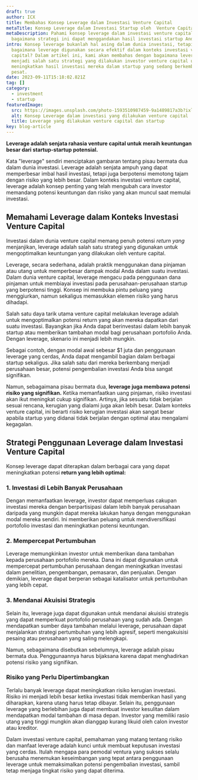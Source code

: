 ```yaml
---
draft: true
author: ICX
title: Membahas Konsep Leverage dalam Investasi Venture Capital
metaTitle: Konsep Leverage dalam Investasi Startup oleh  Venture Capital
metaDescription: Pahami konsep leverage dalam investasi venture capital dan
  bagaimana strategi ini dapat menggandakan hasil investasi startup Anda.
intro: Konsep leverage bukanlah hal asing dalam dunia investasi, tetapi
  bagaimana leverage digunakan secara efektif dalam konteks investasi venture
  capital? Dalam artikel ini, kami akan membahas dengan bagaimana leverage dapat
  menjadi salah satu strategi yang dilakukan investor venture capital untuk
  meningkatkan hasil investasi mereka dalam startup yang sedang berkembang
  pesat.
date: 2023-09-11T15:18:02.821Z
tag: []
category:
  - investment
  - startup
featuredImage:
  src: https://images.unsplash.com/photo-1593510987459-9a1489817a3b?ixlib=rb-4.0.3&ixid=M3wxMjA3fDB8MHxzZWFyY2h8MTJ8fGNhcGl0YWx8ZW58MHx8MHx8fDA%3D&auto=format&fit=crop&w=400&q=60
  alt: Konsep Leverage dalam investasi yang dilakukan venture capital
  title: Leverage yang dilakukan venture capital dan startup
key: blog-article
---
```

**Leverage adalah senjata rahasia venture capital untuk meraih keuntungan besar dari startup-startup potensial.** 

Kata "leverage" sendiri menciptakan gambaran tentang pisau bermata dua dalam dunia investasi. Leverage adalah senjata ampuh yang dapat memperbesar imbal hasil investasi, tetapi juga berpotensi memotong tajam dengan risiko yang lebih besar. Dalam konteks investasi venture capital, leverage adalah konsep penting yang telah mengubah cara investor memandang potensi keuntungan dan risiko yang akan muncul saat memulai investasi. 

## Memahami Leverage dalam Konteks Investasi Venture Capital

Investasi dalam dunia venture capital memang penuh potensi *return yang* menjanjikan, leverage adalah salah satu strategi yang digunakan untuk mengoptimalkan keuntungan yang dilakukan oleh venture capital. 

Leverage, secara sederhana, adalah praktik menggunakan dana pinjaman atau utang untuk memperbesar dampak modal Anda dalam suatu investasi. Dalam dunia venture capital, leverage mengacu pada penggunaan dana pinjaman untuk membiayai investasi pada perusahaan-perusahaan startup yang berpotensi tinggi. Konsep ini membuka pintu peluang yang menggiurkan, namun sekaligus memasukkan elemen risiko yang harus dihadapi. 

S﻿alah satu daya tarik utama venture capital melakukan leverage adalah untuk mengoptimalkan potensi return yang akan mereka dapatkan dari suatu investasi. Bayangkan jika Anda dapat berinvestasi dalam lebih banyak startup atau memberikan tambahan modal bagi perusahaan portofolio Anda. Dengan leverage, skenario ini menjadi lebih mungkin.

Sebagai contoh, dengan modal awal sebesar $1 juta dan penggunaan leverage yang cerdas, Anda dapat mengambil bagian dalam berbagai startup sekaligus. Jika salah satu dari mereka berkembang menjadi perusahaan besar, potensi pengembalian investasi Anda bisa sangat signifikan.

Namun, sebagaimana pisau bermata dua, **leverage juga membawa potensi risiko yang signifikan.** Ketika memanfaatkan uang pinjaman, risiko investasi akan ikut meningkat cukup signifikan. Artinya, jika sesuatu tidak berjalan sesuai rencana, kerugian yang dialami juga akan lebih besar. Dalam konteks venture capital, ini berarti risiko kerugian investasi akan sangat besar apabila startup yang didanai tidak berjalan dengan optimal atau mengalami kegagalan. 

## Strategi Penggunaan Leverage dalam Investasi Venture Capital

Konsep leverage dapat diterapkan dalam berbagai cara yang dapat meningkatkan potensi **return yang lebih optimal:**

### 1. Investasi di Lebih Banyak Perusahaan

Dengan memanfaatkan leverage, investor dapat memperluas cakupan investasi mereka dengan berpartisipasi dalam lebih banyak perusahaan daripada yang mungkin dapat mereka lakukan hanya dengan menggunakan modal mereka sendiri. Ini memberikan peluang untuk mendiversifikasi portofolio investasi dan meningkatkan potensi keuntungan.

### 2. Mempercepat Pertumbuhan

Leverage memungkinkan investor untuk memberikan dana tambahan kepada perusahaan portofolio mereka. Dana ini dapat digunakan untuk mempercepat pertumbuhan perusahaan dengan meningkatkan investasi dalam penelitian, pengembangan, pemasaran, dan penjualan. Dengan demikian, leverage dapat berperan sebagai katalisator untuk pertumbuhan yang lebih cepat.

### 3. Mendanai Akuisisi Strategis

Selain itu, leverage juga dapat digunakan untuk mendanai akuisisi strategis yang dapat memperkuat portofolio perusahaan yang sudah ada. Dengan mendapatkan sumber daya tambahan melalui leverage, perusahaan dapat menjalankan strategi pertumbuhan yang lebih agresif, seperti mengakuisisi pesaing atau perusahaan yang saling melengkapi.

Namun, sebagaimana disebutkan sebelumnya, leverage adalah pisau bermata dua. Penggunaannya harus bijaksana karena dapat menghadirkan potensi risiko yang signifikan.

### Risiko yang Perlu Dipertimbangkan

Terlalu banyak leverage dapat meningkatkan risiko kerugian investasi. Risiko ini menjadi lebih besar ketika investasi tidak memberikan hasil yang diharapkan, karena utang harus tetap dibayar. Selain itu, penggunaan leverage yang berlebihan juga dapat membuat investor kesulitan dalam mendapatkan modal tambahan di masa depan. Investor yang memiliki rasio utang yang tinggi mungkin akan dianggap kurang likuid oleh calon investor atau kreditor.

Dalam investasi venture capital, pemahaman yang matang tentang risiko dan manfaat leverage adalah kunci untuk membuat keputusan investasi yang cerdas. Itulah mengapa para pemodal ventura yang sukses selalu berusaha menemukan keseimbangan yang tepat antara penggunaan leverage untuk memaksimalkan potensi pengembalian investasi, sambil tetap menjaga tingkat risiko yang dapat diterima.



<!--EndFragment-->